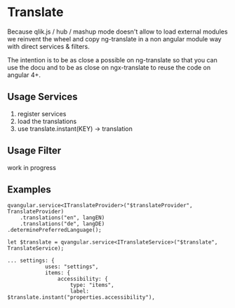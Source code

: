 # Translate

Because qlik.js / hub / mashup mode doesn't allow to load external modules we reinvent the wheel and copy
ng-translate in a non angular module way with direct services & filters.

The intention is to be as close a possible on ng-translate so that you can use the docu and to be as 
close on ngx-translate to reuse the code on angular 4+.

## Usage Services

1. register services
2. load the translations
3. use translate.instant(KEY) -> translation

## Usage Filter

work in progress

## Examples

```
qvangular.service<ITranslateProvider>("$translateProvider", TranslateProvider)
    .translations("en", langEN)
    .translations("de", langDE)
.determinePreferredLanguage();

let $translate = qvangular.service<ITranslateService>("$translate", TranslateService);

... settings: {
            uses: "settings",
            items: {
                accessibility: {
                    type: "items",
                    label: $translate.instant("properties.accessibility"),
```
